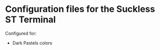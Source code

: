 <!---
   This file is part of dotfiles.
   Copyright (C) 2020-2024  Emir Turkes

   This program is free software: you can redistribute it and/or modify
   it under the terms of the GNU General Public License as published by
   the Free Software Foundation, either version 3 of the License, or
   (at your option) any later version.

   This program is distributed in the hope that it will be useful,
   but WITHOUT ANY WARRANTY; without even the implied warranty of
   MERCHANTABILITY or FITNESS FOR A PARTICULAR PURPOSE.  See the
   GNU General Public License for more details.

   You should have received a copy of the GNU General Public License
   along with this program.  If not, see <http://www.gnu.org/licenses/>.

   Emir Turkes can be contacted at emir.turkes@eturkes.com
-->

# Configuration files for the Suckless ST Terminal

Configured for:
* Dark Pastels colors
